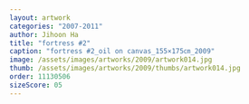 ```yaml
---
layout: artwork
categories: "2007-2011"
author: Jihoon Ha
title: "fortress #2"
caption: "fortress #2_oil on canvas_155×175㎝_2009"
image: /assets/images/artworks/2009/artwork014.jpg
thumb: /assets/images/artworks/2009/thumbs/artwork014.jpg
order: 11130506
sizeScore: 05
---
```

